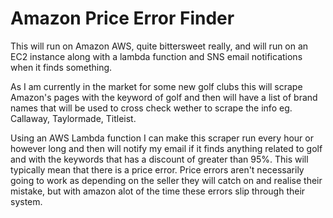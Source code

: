 # Amazon Price Error Finder
This will run on Amazon AWS, quite bittersweet really, and will run on an EC2 instance along with a lambda function and SNS email notifications when it finds something.

As I am currently in the market for some new golf clubs this will scrape Amazon's pages with the keyword of golf and then will have a list of brand names that will be used to cross check wether to scrape the info eg. Callaway, Taylormade, Titleist.

Using an AWS Lambda function I can make this scraper run every hour or however long and then will notify my email if it finds anything related to golf and with the keywords that has a discount of greater than 95%. This will typically mean that there is a price error. Price errors aren't necessarily going to work as depending on the seller they will catch on and realise their mistake, but with amazon alot of the time these errors slip through their system.
